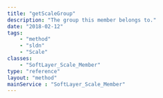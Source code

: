```yaml
---
title: "getScaleGroup"
description: "The group this member belongs to."
date: "2018-02-12"
tags:
    - "method"
    - "sldn"
    - "Scale"
classes:
    - "SoftLayer_Scale_Member"
type: "reference"
layout: "method"
mainService : "SoftLayer_Scale_Member"
---
```

